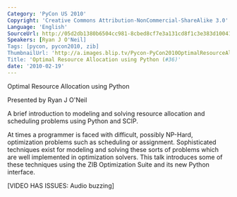 ```yaml
---
Category: 'PyCon US 2010'
Copyright: 'Creative Commons Attribution-NonCommercial-ShareAlike 3.0'
Language: 'English'
SourceUrl: http://05d2db1380b6504cc981-8cbed8cf7e3a131cd8f1c3e383d10041.r93.cf2.rackcdn.com/pycon-us-2010/299_optimal-resource-allocation-using-python-36.m4v
Speakers: [Ryan J O'Neil]
Tags: [pycon, pycon2010, zib]
ThumbnailUrl: 'http://a.images.blip.tv/Pycon-PyCon2010OptimalResourceAllocationUsingPython36659-324.jpg'
Title: 'Optimal Resource Allocation using Python (#36)'
date: '2010-02-19'
---
```

Optimal Resource Allocation using Python

  
Presented by Ryan J O'Neil

  
A brief introduction to modeling and solving resource allocation and
scheduling problems using Python and SCIP.

  
At times a programmer is faced with difficult, possibly NP-Hard, optimization
problems such as scheduling or assignment. Sophisticated techniques exist for
modeling and solving these sorts of problems which are well implemented in
optimization solvers. This talk introduces some of these techniques using the
ZIB Optimization Suite and its new Python interface.

  
[VIDEO HAS ISSUES: Audio buzzing]
